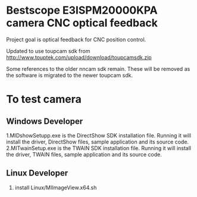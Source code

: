 # Bestscope E3ISPM20000KPA camera CNC optical feedback

Project goal is optical feedback for CNC position control.


Updated to use toupcam sdk from http://www.touptek.com/upload/download/toupcamsdk.zip

Some references to the older nncam sdk remain. These will be removed as the software is migrated to the newer toupcam sdk.

# To test camera 
## Windows Developer
1.MIDshowSetupp.exe is the DirectShow SDK installation file. Running it will install the driver, DirectShow files, sample application and its source code.
2.MITwainSetup.exe is the TWAIN SDK installation file. Running it will install the driver, TWAIN files, sample application and its source code.


## Linux Developer
1. install Linux/MIImageView.x64.sh







